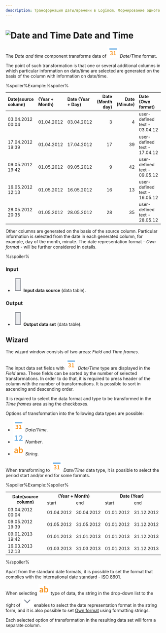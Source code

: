 ```yaml
---
description: Трансформация даты/времени в Loginom. Формирование одного или нескольких столбцов с выделенным интервалом даты/времени. Мастер настройки.
---
```

# ![Date and Time](./../../../images/icons/components/date-reform_default.svg) Date and Time

The *Date and time* component transforms data of ![Date/Time](./../../../images/icons/common/data-types/datetime_default.svg) *Date/Time* format.

The point of such transformation is that one or several additional columns in which particular information on date/time are selected are generated on the basis of the column with information on date/time.

%spoiler%Example:%spoiler%

| Date(source column) | (Year + Month) | Date (Year + Day) | Date (Month day) | Date (Minute) | Date (Own format) |
|:--------|:--------|:--------|--------:|--------:|:--------|
| 03.04.2012 00:04 | 01.04.2012 | 03.04.2012 | 3 | 4 | user-defined text - 03.04.12 |
| 17.04.2012 19:39 | 01.04.2012 | 17.04.2012 | 17 | 39 | user-defined text - 17.04.12 |
| 09.05.2012 19:42 | 01.05.2012 | 09.05.2012 | 9 | 42 | user-defined text - 09.05.12 |
| 16.05.2012 12:13 | 01.05.2012 | 16.05.2012 | 16 | 13 | user-defined text - 16.05.12 |
| 28.05.2012 20:35 | 01.05.2012 | 28.05.2012 | 28 | 35 | user-defined text - 28.05.12 |

Other columns are generated on the basis of the source column. Particular information is selected from the date in each generated column, for example, day of the month, minute. The date representation format -  *Own format* - will be further considered in details.

%/spoiler%

### Input

* ![Input data source](./../../../images/icons/app/node/ports/inputs/table_inactive.svg) **Input data source** (data table).

### Output

* ![Output data set](./../../../images/icons/app/node/ports/inputs/table_inactive.svg) **Output data set** (data table).

## Wizard

The wizard window consists of two areas: *Field* and *Time frames*.

The input data set fields with ![Date/Time](./../../../images/icons/common/data-types/datetime_default.svg) *Date/Time* type are displayed in the *Field* area. These fields can be sorted by the number of selected transformations. In order to do that, it is required to press header of the column with the number of transformations. It is possible to sort in ascending and descending order.

It is required to select the data format and type to be transformed in the *Time frames* area using the checkboxes.

Options of transformation into the following data types are possible:

* ![Date/Time](./../../../images/icons/common/data-types/datetime_default.svg) *Date/Time*.
* ![Number](./../../../images/icons/common/data-types/integer_default.svg) *Number*.
* ![String](./../../../images/icons/common/data-types/string_default.svg) *String*.

When transforming to ![Date/Time](./../../../images/icons/common/data-types/datetime_default.svg) *Date/Time* data type, it is possible to select the period start and/or end for some formats.

%spoiler%Example:%spoiler%

<table>
<tr><th rowspan="2">Date(source column)</th><th colspan="2">(Year + Month)</th><th colspan="2">Date (Year)</th></tr>
<tr><td>start</td><td>end</td><td>start</td><td>end</td></tr>
<tr><td>03.04.2012 00:04</td><td>01.04.2012</td><td>30.04.2012</td><td>01.01.2012</td><td>31.12.2012</td></tr>
<tr><td>09.05.2012 19:39</td><td>01.05.2012</td><td>31.05.2012</td><td>01.01.2012</td><td>31.12.2012</td></tr>
<tr><td>09.01.2013 19:42</td><td>01.01.2013</td><td>31.01.2013</td><td>01.01.2013</td><td>31.12.2013</td></tr>
<tr><td>16.03.2013 12:13</td><td>01.03.2013</td><td>31.03.2013</td><td>01.01.2013</td><td>31.12.2013</td></tr>
</table>

%/spoiler%

Apart from the standard date formats, it is possible to set the format that complies with the international date standard - [ISO 8601](https://ru.wikipedia.org/wiki/ISO_8601).

When selecting ![Data type](./../../../images/icons/common/data-types/string_default.svg) type of data, the string in the drop-down list to the right of ![Choice](./../../../images/icons/common/toolbar-controls/down_default.svg) enables to select the date representation format in the string form, and it is also possible to set [Own format](./syntax.md) using formatting strings.

Each selected option of transformation in the resulting data set will form a separate column.

